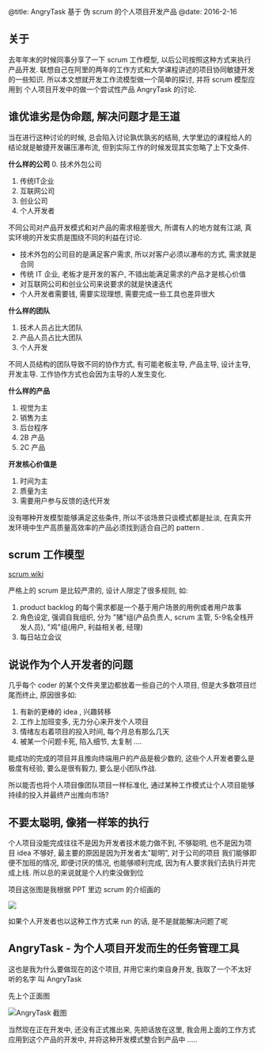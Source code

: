 @title: AngryTask 基于 伪 scrum 的个人项目开发产品
@date: 2016-2-16

## 关于
去年年末的时候同事分享了一下 scrum 工作模型, 以后公司按照这种方式来执行产品开发. 
联想自己在阿里的两年的工作方式和大学课程讲述的项目协同敏捷开发的一些知识. 
所以本文想就开发工作流模型做一个简单的探讨, 并将 scrum 模型应用到 个人项目开发中的做一个尝试性产品 AngryTask 的讨论.

## 谁优谁劣是伪命题, 解决问题才是王道

当在进行这种讨论的时候, 总会陷入讨论孰优孰劣的结局, 大学里边的课程给人的结论就是敏捷开发碾压瀑布流, 但到实际工作的时候发现其实忽略了上下文条件.

**什么样的公司**
0. 技术外包公司
1. 传统IT企业
2. 互联网公司
3. 创业公司
4. 个人开发者

不同公司对产品开发模式和对产品的需求相差很大, 所谓有人的地方就有江湖, 真实环境的开发实质是围绕不同的利益在讨论.
  
- 技术外包的公司目的是满足客户需求, 所以对客户必须以瀑布的方式, 需求就是合同
- 传统 IT 企业, 老板才是开发的客户, 不错出能满足需求的产品才是核心价值
- 对互联网公司和创业公司来说要求的就是快速迭代
- 个人开发者需要钱, 需要实现理想, 需要完成一些工具也差异很大

**什么样的团队**
1. 技术人员占比大团队
2. 产品人员占比大团队
3. 个人开发

不同人员结构的团队导致不同的协作方式, 有可能老板主导, 产品主导, 设计主导, 开发主导. 工作协作方式也会因为主导的人发生变化.

**什么样的产品**
1. 视觉为主
2. 销售为主
3. 后台程序
4. 2B 产品
5. 2C 产品

**开发核心价值是**
1. 时间为主
2. 质量为主
3. 需要用户参与反馈的迭代开发


没有哪种开发模型能够满足这些条件, 所以不谈场景只谈模式都是扯淡, 在真实开发环境中生产高质量高效率的产品必须找到适合自己的 pattern .


## scrum 工作模型

[scrum wiki](https://zh.wikipedia.org/wiki/Scrum) 

严格上的 scrum 是比较严肃的, 设计人限定了很多规则, 如:

1. product backlog 的每个需求都是一个基于用户场景的用例或者用户故事
2. 角色设定, 强调自我组织, 分为 "猪"组(产品负责人, scrum 主管, 5-9名全栈开发人员), "鸡"组(用户, 利益相关者, 经理)
3. 每日站立会议

## 说说作为个人开发者的问题

几乎每个 coder 的某个文件夹里边都放着一些自己的个人项目, 但是大多数项目烂尾而终止, 原因很多如:

1. 有新的更棒的 idea , 兴趣转移
2. 工作上加班变多, 无力分心来开发个人项目
3. 情绪左右着项目的投入时间, 每个月总有那么几天
4. 被某一个问题卡死, 陷入细节, 太复制 
.... 

能成功的完成的项目并且推向终端用户的产品是极少数的, 这些个人开发者要么是极度有经验, 要么是很有毅力, 要么是小团队作战. 

所以能否也将个人项目像团队项目一样标准化, 通过某种工作模式让个人项目能够持续的投入并最终产出推向市场?

## 不要太聪明, 像猪一样笨的执行 

个人项目没能完成往往不是因为开发者技术能力做不到, 不够聪明, 也不是因为项目 idea 不够好, 最主要的原因是因为开发者太"聪明", 对于公司的项目
我们能够即便不加班的情况, 即便讨厌的情况, 也能够顺利完成, 因为有人要求我们去执行并完成上线. 所以总的来说就是个人约束没做到位
  
项目这张图是我根据 PPT 里边 scrum 的介绍画的 

![](http://7xkn9n.com1.z0.glb.clouddn.com/image%2F865e16dfgw1f0jnqd8cd6j21h616ktcg.jpg) 

如果个人开发者也以这种工作方式来 run 的话, 是不是就能解决问题了呢



## AngryTask - 为个人项目开发而生的任务管理工具 

 这也是我为什么要做现在的这个项目, 并用它来约束自身开发, 我取了一个不太好听的名字 叫 AngryTask 
 
 先上个正面图
 
 ![AngryTask 截图](http://7xkn9n.com1.z0.glb.clouddn.com/image%2F%E5%B1%8F%E5%B9%95%E5%BF%AB%E7%85%A7%202016-02-16%20%E4%B8%8A%E5%8D%8811.42.31.png) 
 
 当然现在正在开发中, 还没有正式推出来, 先把话放在这里, 我会用上面的工作方式应用到这个产品的开发中, 并将这种开发模式整合到产品中 .....
 
 
 
 
 



